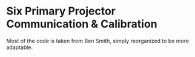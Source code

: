 # Six Primary Projector Communication & Calibration

Most of the code is taken from Ben Smith, simply reorganized to be more adaptable. 
